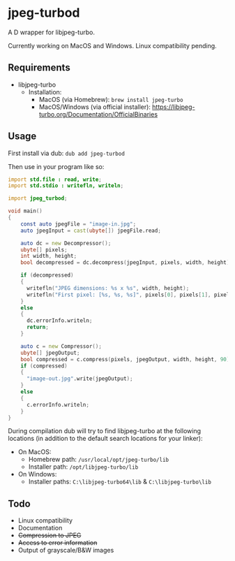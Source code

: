 # jpeg-turbod
A D wrapper for libjpeg-turbo.

Currently working on MacOS and Windows. Linux compatibility pending.

## Requirements
 - libjpeg-turbo
   - Installation:
     - MacOS (via Homebrew): `brew install jpeg-turbo`
     - MacOS/Windows (via official installer): https://libjpeg-turbo.org/Documentation/OfficialBinaries
   
## Usage
First install via dub: `dub add jpeg-turbod`

Then use in your program like so:
```d
import std.file : read, write;
import std.stdio : writefln, writeln;

import jpeg_turbod;

void main()
{
    const auto jpegFile = "image-in.jpg";
    auto jpegInput = cast(ubyte[]) jpegFile.read;

    auto dc = new Decompressor();
    ubyte[] pixels;
    int width, height;
    bool decompressed = dc.decompress(jpegInput, pixels, width, height);

    if (decompressed)
    {
      writefln("JPEG dimensions: %s x %s", width, height);
      writefln("First pixel: [%s, %s, %s]", pixels[0], pixels[1], pixels[2]);   
    }
    else
    {
      dc.errorInfo.writeln;
      return;
    }

    auto c = new Compressor();
    ubyte[] jpegOutput;
    bool compressed = c.compress(pixels, jpegOutput, width, height, 90);
    if (compressed)
    {
      "image-out.jpg".write(jpegOutput);
    }
    else
    {
      c.errorInfo.writeln;
    }
}

```

During compilation dub will try to find libjpeg-turbo at the following locations (in addition to the default search locations for your linker):
 - On MacOS:
   - Homebrew path: `/usr/local/opt/jpeg-turbo/lib` 
   - Installer path: `/opt/libjpeg-turbo/lib`
 - On Windows:
   - Installer paths: `C:\libjpeg-turbo64\lib` & `C:\libjpeg-turbo\lib`


## Todo
 - Linux compatibility
 - Documentation
 - ~~Compression to JPEG~~
 - ~~Access to error information~~
 - Output of grayscale/B&W images